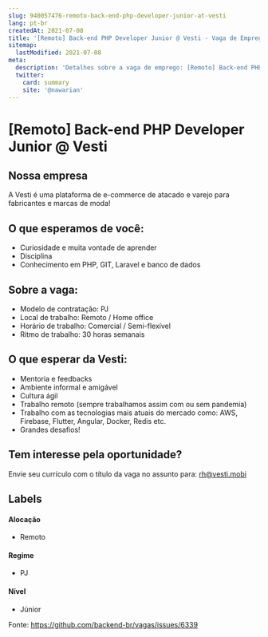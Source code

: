 ```yaml
---
slug: 940057476-remoto-back-end-php-developer-junior-at-vesti
lang: pt-br
createdAt: 2021-07-08
title: '[Remoto] Back-end PHP Developer Junior @ Vesti - Vaga de Emprego'
sitemap:
  lastModified: 2021-07-08
meta:
  description: 'Detalhes sobre a vaga de emprego: [Remoto] Back-end PHP Developer Junior @ Vesti'
  twitter:
    card: summary
    site: '@nawarian'
---
```


# [Remoto] Back-end PHP Developer Junior @ Vesti

## Nossa empresa
A Vesti é uma plataforma de e-commerce de atacado e varejo para fabricantes e marcas de moda!

## O que esperamos de você:
- Curiosidade e muita vontade de aprender
- Disciplina
- Conhecimento em PHP, GIT, Laravel e banco de dados
 
## Sobre a vaga:
- Modelo de contratação: PJ
- Local de trabalho: Remoto / Home office
- Horário de trabalho: Comercial / Semi-flexível
- Ritmo de trabalho: 30 horas semanais
 
## O que esperar da Vesti:
- Mentoria e feedbacks
- Ambiente informal e amigável
- Cultura ágil
- Trabalho remoto (sempre trabalhamos assim com ou sem pandemia)
- Trabalho com as tecnologias mais atuais do mercado como: AWS, Firebase, Flutter, Angular, Docker, Redis etc.
- Grandes desafios!

## Tem interesse pela oportunidade?
Envie seu currículo com o título da vaga no assunto para: rh@vesti.mobi

## Labels

#### Alocação
- Remoto

#### Regime
- PJ

#### Nível
- Júnior




Fonte: https://github.com/backend-br/vagas/issues/6339